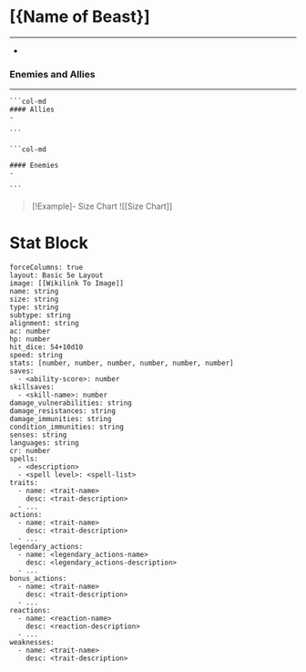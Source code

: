 # [{Name of Beast}]
---
- 

### Enemies and Allies
---
````col
```col-md
#### Allies
- 

```

```col-md

#### Enemies
- 

```
````
>[!Example]- Size Chart
> ![[Size Chart]]

# Stat Block
```statblock
forceColumns: true
layout: Basic 5e Layout
image: [[Wikilink To Image]]
name: string
size: string
type: string
subtype: string
alignment: string
ac: number
hp: number
hit_dice: 54+10d10
speed: string
stats: [number, number, number, number, number, number]
saves:
  - <ability-score>: number
skillsaves:
  - <skill-name>: number
damage_vulnerabilities: string
damage_resistances: string
damage_immunities: string
condition_immunities: string
senses: string
languages: string
cr: number
spells:
  - <description>
  - <spell level>: <spell-list>
traits:
  - name: <trait-name>
    desc: <trait-description>
  - ...
actions:
  - name: <trait-name>
    desc: <trait-description>
  - ...
legendary_actions:
  - name: <legendary_actions-name>
    desc: <legendary_actions-description>
  - ...
bonus_actions:
  - name: <trait-name>
    desc: <trait-description>
  - ...
reactions:
  - name: <reaction-name>
    desc: <reaction-description>
  - ...
weaknesses:
  - name: <trait-name>
    desc: <trait-description>
```
